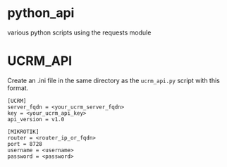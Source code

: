 # python_api
various python scripts using the requests module

# UCRM_API
Create an .ini file in the same directory as the `ucrm_api.py` script with this format.
```
[UCRM]
server_fqdn = <your_ucrm_server_fqdn>
key = <your_ucrm_api_key>
api_version = v1.0

[MIKROTIK]
router = <router_ip_or_fqdn>
port = 8728
username = <username>
password = <password>
```
